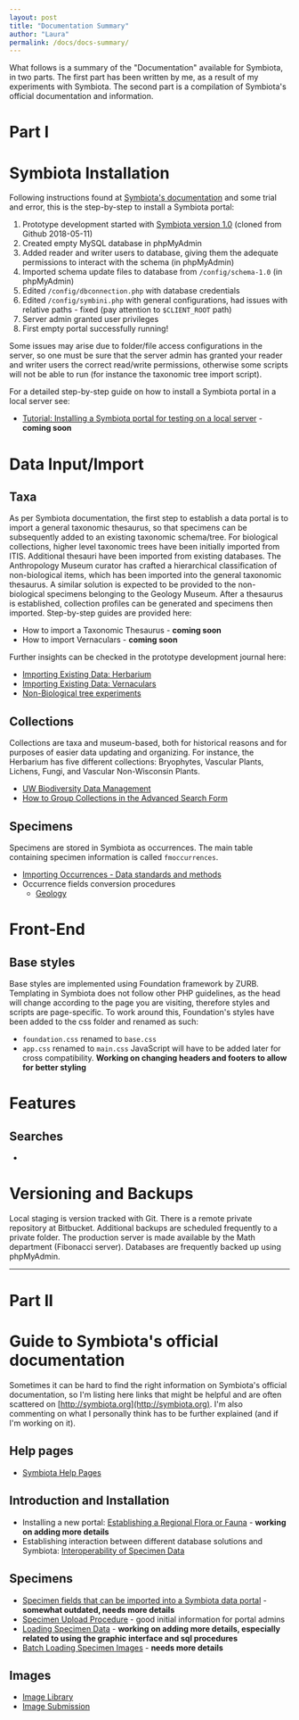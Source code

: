 ```yaml
---
layout: post
title: "Documentation Summary"
author: "Laura"
permalink: /docs/docs-summary/
---
```


What follows is a summary of the "Documentation" available for Symbiota, in two parts. The first part has been written by me, as a result of my experiments with Symbiota. The second part is a compilation of Symbiota's official documentation and information.

# Part I

# Symbiota Installation

Following instructions found at [Symbiota's documentation](http://symbiota.org/docs/installation-instructions/) and some trial and error, this is the step-by-step to install a Symbiota portal:
1. Prototype development started with [Symbiota version 1.0](https://github.com/Symbiota/Symbiota/releases) (cloned from Github 2018-05-11)
2. Created empty MySQL database in phpMyAdmin
3. Added reader and writer users to database, giving them the adequate permissions to interact with the schema (in phpMyAdmin)
4. Imported schema update files to database from `/config/schema-1.0` (in phpMyAdmin)
5. Edited `/config/dbconnection.php` with database credentials
6. Edited `/config/symbini.php` with general configurations, had issues with relative paths - fixed (pay attention to `$CLIENT_ROOT` path)
7. Server admin granted user privileges
8. First empty portal successfully running!

Some issues may arise due to folder/file access configurations in the server, so one must be sure that the server admin has granted your reader and writer users the correct read/write permissions, otherwise some scripts will not be able to run (for instance the taxonomic tree import script).

For a detailed step-by-step guide on how to install a Symbiota portal in a local server see:
- [Tutorial: Installing a Symbiota portal for testing on a local server]() - **coming soon**

# Data Input/Import

## Taxa

As per Symbiota documentation, the first step to establish a data portal is to import a general taxonomic thesaurus, so that specimens can be subsequently added to an existing taxonomic schema/tree.
For biological collections, higher level taxonomic trees have been initially imported from ITIS. Additional thesauri have been imported from existing databases.
The Anthropology Museum curator has crafted a hierarchical classification of non-biological items, which has been imported into the general taxonomic thesaurus.
A similar solution is expected to be provided to the non-biological specimens belonging to the Geology Museum.
After a thesaurus is established, collection profiles can be generated and specimens then imported.
Step-by-step guides are provided here:

- How to import a Taxonomic Thesaurus - **coming soon**
- How to import Vernaculars - **coming soon**

Further insights can be checked in the prototype development journal here:

- [Importing Existing Data: Herbarium](https://arbolitoloco.github.io/uw2020/2018-07-13-importing-data-herbarium)
- [Importing Existing Data: Vernaculars](https://arbolitoloco.github.io/uw2020/2018-07-20-importing-vernaculars)
- [Non-Biological tree experiments](https://arbolitoloco.github.io/uw2020/2018-11-16-non-biological-tree-experiments)

## Collections

Collections are taxa and museum-based, both for historical reasons and for purposes of easier data updating and organizing. For instance, the Herbarium has five different collections: Bryophytes, Vascular Plants, Lichens, Fungi, and Vascular Non-Wisconsin Plants.

- [UW Biodiversity Data Management](https://arbolitoloco.github.io/uw2020/docs/uw-biodiversity-data-mgmt/)
- [How to Group Collections in the Advanced Search Form](https://arbolitoloco.github.io/uw2020/2019-01-24-how-to-group-collections/)

## Specimens

Specimens are stored in Symbiota as occurrences. The main table containing specimen information is called `fmoccurrences`.

- [Importing Occurrences - Data standards and methods](https://arbolitoloco.github.io/uw2020/docs/occurrence-import/)
- Occurrence fields conversion procedures
	- [Geology](https://arbolitoloco.github.io/uw2020/docs/occ-conversion-proc-geology/)


# Front-End

## Base styles
Base styles are implemented using Foundation framework by ZURB. Templating in Symbiota does not follow other PHP guidelines, as the head will change according to the page you are visiting, therefore styles and scripts are page-specific. To work around this, Foundation's styles have been added to the css folder and renamed as such:
- `foundation.css` renamed to `base.css`
- `app.css` renamed to `main.css`
JavaScript will have to be added later for cross compatibility.
**Working on changing headers and footers to allow for better styling**

# Features

## Searches

- []()

# Versioning and Backups
Local staging is version tracked with Git. There is a remote private repository at Bitbucket. Additional backups are scheduled frequently to a private folder. The production server is made available by the Math department (Fibonacci server). Databases are frequently backed up using phpMyAdmin.


----------------------------------------
# Part II
# Guide to Symbiota's official documentation
Sometimes it can be hard to find the right information on Symbiota's official documentation, so I'm listing here links that might be helpful and are often scattered on [http://symbiota.org](http://symbiota.org). I'm also commenting on what I personally think has to be further explained (and if I'm working on it).

## Help pages
- [Symbiota Help Pages](http://symbiota.org/docs/symbiota-introduction/symbiota-help-pages/)

## Introduction and Installation
- Installing a new portal: [Establishing a Regional Flora or Fauna](http://symbiota.org/docs/symbiota-introduction/establishing-a-regional-flora-or-fauna/) - **working on adding more details** 
- Establishing interaction between different database solutions and Symbiota: [Interoperability of Specimen Data](http://symbiota.org/docs/specimen-search-engine/interoperability-of-specimen-data/) 

## Specimens
- [Specimen fields that can be imported into a Symbiota data portal](http://symbiota.org/docs/wp-content/uploads/SymbiotaOccurrenceFields.pdf) - **somewhat outdated, needs more details**
- [Specimen Upload Procedure](http://symbiota.org/docs/specimen-upload-procedure-2/) - good initial information for portal admins
- [Loading Specimen Data](http://symbiota.org/docs/symbiota-introduction/loading-specimen-data/) - **working on adding more details, especially related to using the graphic interface and sql procedures**
- [Batch Loading Specimen Images](http://symbiota.org/docs/batch-loading-specimen-images-2/) - **needs more details**

## Images
- [Image Library](http://symbiota.org/docs/image-library/)
- [Image Submission](http://symbiota.org/docs/image-submission-2/)